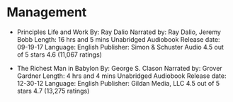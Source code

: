 # Management

- Principles
Life and Work
By: Ray Dalio
Narrated by: Ray Dalio, Jeremy Bobb
Length: 16 hrs and 5 mins
Unabridged Audiobook
Release date: 09-19-17
Language: English
Publisher: Simon & Schuster Audio
     4.5 out of 5 stars 4.6 (11,067 ratings)

- The Richest Man in Babylon
By: George S. Clason
Narrated by: Grover Gardner
Length: 4 hrs and 4 mins
Unabridged Audiobook
Release date: 12-30-12
Language: English
Publisher: Gildan Media, LLC
     4.5 out of 5 stars 4.7 (13,275 ratings)